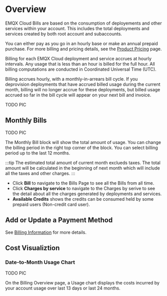 # Overview

EMQX Cloud Bills are based on the consumption of deployements and other services within your account. This includes the total deployments and services created by both root account and subaccounts.

You can either pay as you go in an hourly base or make an annual prepaid purchase. For more billing and pricing details, see the [Product Pricing](../price/pricing.md) page.

Billing for each EMQX Cloud deployment and service accrues at hourly intervals. Any usage that is less than an hour is billed for the full hour. All billing computations are conducted in Coordinated Universal Time (UTC). 

Billing accrues hourly, with a monthly-in-arrears bill cycle. If you deprovision deployments that have accrued billed usage during the current month, billing will no longer accrue for these deployments, but billed usage accrued so far in the bill cycle will appear on your next bill and invoice.


TODO PIC



## Monthly Bills

TODO PIC

The Monthly Bill block will show the total amount of usage. You can change the billing period in the right top corner of the block. You can select billing period up to the last 12 months. 

:::tip
The estimated total amount of current month exclueds taxes. The total amount will be calculated in the beginning of next month which will include all the taxes and other charges.
:::

- Click **Bill** to navigate to the Bills Page to see all the Bills from all time.
- Click **Charges by service** to navigate to the Charges by serive to see the detail about all the charges generated by deployments and services.
- **Available Credits** shows the credits can be consumed held by some prepaid users (Non-credit card user).




## Add or Update a Payment Method

See [Billing Information](./billing_information.md) for more details.


## Cost Visualiztion

### Date-to-Month Usage Chart

TODO PIC

On the Billing Overview page, a Usage chart displays the costs incurred by your account usage over last 13 days or last 24 months.
